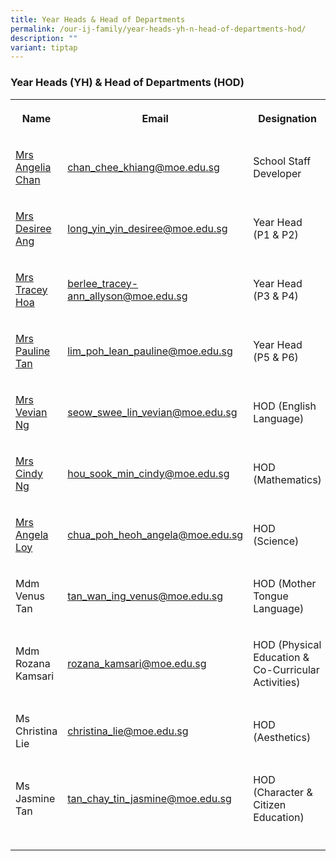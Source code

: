 ```yaml
---
title: Year Heads & Head of Departments
permalink: /our-ij-family/year-heads-yh-n-head-of-departments-hod/
description: ""
variant: tiptap
---
```

<h3>Year Heads (YH) &amp; Head of Departments (HOD)</h3>
<table>
<tbody>
<tr>
<th rowspan="1" colspan="1">
<p>Name</p>
</th>
<th rowspan="1" colspan="1">
<p>Email</p>
</th>
<th rowspan="1" colspan="1">
<p>Designation</p>
</th>
</tr>
<tr>
<td rowspan="1" colspan="1">
<p><a href="mailto:chan_chee_khiang@moe.edu.sg" rel="noopener noreferrer nofollow" target="_blank">Mrs Angelia Chan</a>
</p>
</td>
<td rowspan="1" colspan="1">
<p><a href="chan_chee_khiang@moe.edu.sg" rel="noopener noreferrer nofollow" target="_blank">chan_chee_khiang@moe.edu.sg</a>
</p>
</td>
<td rowspan="1" colspan="1">
<p>School Staff Developer</p>
</td>
</tr>
<tr>
<td rowspan="1" colspan="1">
<p><a href="mailto:long_yin_yin_desiree@moe.edu.sg" rel="noopener noreferrer nofollow" target="_blank">Mrs Desiree Ang</a>
</p>
</td>
<td rowspan="1" colspan="1">
<p><a href="long_yin_yin_desiree@moe.edu.sg" rel="noopener noreferrer nofollow" target="_blank">long_yin_yin_desiree@moe.edu.sg</a>
</p>
</td>
<td rowspan="1" colspan="1">
<p>Year Head (P1 &amp; P2)</p>
</td>
</tr>
<tr>
<td rowspan="1" colspan="1">
<p><a href="mailto:berlee_tracey-ann_allyson@moe.edu.sg" rel="noopener noreferrer nofollow" target="_blank">Mrs Tracey Hoa</a>
</p>
</td>
<td rowspan="1" colspan="1">
<p><a href="mailto:berlee_tracey-ann_allyson@moe.edu.sg" rel="noopener noreferrer nofollow" target="_blank">berlee_tracey-ann_allyson@moe.edu.sg</a>
</p>
</td>
<td rowspan="1" colspan="1">
<p>Year Head (P3 &amp; P4)</p>
</td>
</tr>
<tr>
<td rowspan="1" colspan="1">
<p><a href="mailto:lim_poh_lean_pauline@moe.edu.sg" rel="noopener noreferrer nofollow" target="_blank">Mrs Pauline Tan</a>
</p>
</td>
<td rowspan="1" colspan="1">
<p><a href="mailto:lim_poh_lean_pauline@moe.edu.sg" rel="noopener noreferrer nofollow" target="_blank">lim_poh_lean_pauline@moe.edu.sg</a>
</p>
</td>
<td rowspan="1" colspan="1">
<p>Year Head (P5 &amp; P6)</p>
</td>
</tr>
<tr>
<td rowspan="1" colspan="1">
<p><a href="mailto:seow_swee_lin_vevian@moe.edu.sg" rel="noopener noreferrer nofollow" target="_blank">Mrs Vevian Ng</a>
</p>
</td>
<td rowspan="1" colspan="1">
<p><a href="mailto:seow_swee_lin_vevian@moe.edu.sg" rel="noopener noreferrer nofollow" target="_blank">seow_swee_lin_vevian@moe.edu.sg</a>
</p>
</td>
<td rowspan="1" colspan="1">
<p>HOD (English Language)</p>
</td>
</tr>
<tr>
<td rowspan="1" colspan="1">
<p><a href="mailto:hou_sook_min_cindy@moe.edu.sg" rel="noopener noreferrer nofollow" target="_blank">Mrs Cindy Ng</a>
</p>
</td>
<td rowspan="1" colspan="1">
<p><a href="mailto:hou_sook_min_cindy@moe.edu.sg" rel="noopener noreferrer nofollow" target="_blank">hou_sook_min_cindy@moe.edu.sg</a>
</p>
</td>
<td rowspan="1" colspan="1">
<p>HOD (Mathematics)</p>
</td>
</tr>
<tr>
<td rowspan="1" colspan="1">
<p><a href="mailto:chua_poh_heoh_angela@moe.edu.sg" rel="noopener noreferrer nofollow" target="_blank">Mrs Angela Loy</a>
</p>
</td>
<td rowspan="1" colspan="1">
<p><a href="mailto:chua_poh_heoh_angela@moe.edu.sg" rel="noopener noreferrer nofollow" target="_blank">chua_poh_heoh_angela@moe.edu.sg</a>
</p>
</td>
<td rowspan="1" colspan="1">
<p>HOD (Science)</p>
</td>
</tr>
<tr>
<td rowspan="1" colspan="1">
<p>Mdm Venus Tan</p>
</td>
<td rowspan="1" colspan="1">
<p><a href="mailto:tan_wan_ing_venus@moe.edu.sg" rel="noopener noreferrer nofollow" target="_blank">tan_wan_ing_venus@moe.edu.sg</a>
</p>
</td>
<td rowspan="1" colspan="1">
<p>HOD (Mother Tongue Language)</p>
</td>
</tr>
<tr>
<td rowspan="1" colspan="1">
<p>Mdm Rozana Kamsari</p>
</td>
<td rowspan="1" colspan="1">
<p><a href="mailto:rozana_kamsari@moe.edu.sg" rel="noopener noreferrer nofollow" target="_blank">rozana_kamsari@moe.edu.sg</a>
</p>
</td>
<td rowspan="1" colspan="1">
<p>HOD (Physical Education &amp; Co-Curricular Activities)</p>
</td>
</tr>
<tr>
<td rowspan="1" colspan="1">
<p>Ms Christina Lie</p>
</td>
<td rowspan="1" colspan="1">
<p><a href="mailto:christina_lie@moe.edu.sg" rel="noopener noreferrer nofollow" target="_blank">christina_lie@moe.edu.sg</a>
</p>
</td>
<td rowspan="1" colspan="1">
<p>HOD (Aesthetics)</p>
</td>
</tr>
<tr>
<td rowspan="1" colspan="1">
<p>Ms Jasmine Tan</p>
</td>
<td rowspan="1" colspan="1">
<p><a href="mailto:tan_chay_tin_jasmine@moe.edu.sg" rel="noopener noreferrer nofollow" target="_blank">tan_chay_tin_jasmine@moe.edu.sg</a>
</p>
</td>
<td rowspan="1" colspan="1">
<p>HOD (Character &amp; Citizen Education)</p>
</td>
</tr>
<tr>
<td rowspan="1" colspan="1">
<p></p>
</td>
<td rowspan="1" colspan="1">
<p></p>
</td>
<td rowspan="1" colspan="1">
<p></p>
</td>
</tr>
</tbody>
</table>
<p></p>
<p></p>
